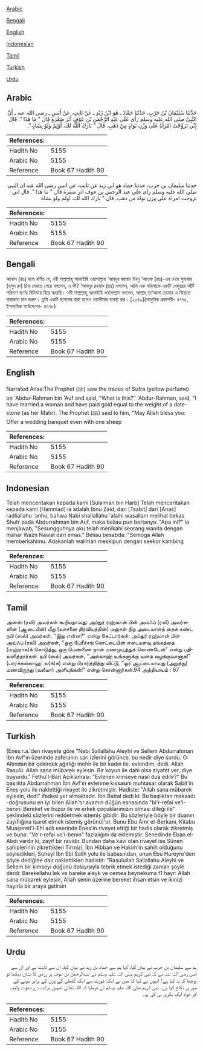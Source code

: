 [Arabic](#arabic)

[Bengali](#bengali)

[English](#english)

[Indonesian](#indonesian)

[Tamil](#tamil)

[Turkish](#turkish)

[Urdu](#urdu)

## Arabic


<div dir="rtl" lang="ar" style={{fontSize:'larger',backgroundColor:'#f8f9fa',padding:20}}>
حَدَّثَنَا سُلَيْمَانُ بْنُ حَرْبٍ، حَدَّثَنَا حَمَّادٌ ـ هُوَ ابْنُ زَيْدٍ ـ عَنْ ثَابِتٍ، عَنْ أَنَسٍ ـ رضى الله عنه ـ أَنَّ النَّبِيَّ صلى الله عليه وسلم رَأَى عَلَى عَبْدِ الرَّحْمَنِ بْنِ عَوْفٍ أَثَرَ صُفْرَةٍ قَالَ ‏"‏ مَا هَذَا ‏"‏‏.‏ قَالَ إِنِّي تَزَوَّجْتُ امْرَأَةً عَلَى وَزْنِ نَوَاةٍ مِنْ ذَهَبٍ‏.‏ قَالَ ‏"‏ بَارَكَ اللَّهُ لَكَ، أَوْلِمْ وَلَوْ بِشَاةٍ ‏"‏‏.‏
</div>
<div style={{backgroundColor:'#f8f9fa',padding:20, marginBottom: 10}}><table> <thead> <tr> <th>References:</th> <th></th> </tr> </thead> <tbody><tr><td>Hadith No</td><td>5155</td></tr><tr><td>Arabic No</td><td>5155</td></tr><tr><td>Reference</td><td>Book 67 Hadith 90</td></tr></tbody></table></div>


<div dir="rtl" lang="ar" style={{fontSize:'larger',backgroundColor:'#f8f9fa',padding:20}}>
حدثنا سليمان بن حرب، حدثنا حماد هو ابن زيد عن ثابت، عن انس رضى الله عنه ان النبي صلى الله عليه وسلم راى على عبد الرحمن بن عوف اثر صفرة قال " ما هذا ". قال اني تزوجت امراة على وزن نواة من ذهب. قال " بارك الله لك، اولم ولو بشاة
</div>
<div style={{backgroundColor:'#f8f9fa',padding:20, marginBottom: 10}}><table> <thead> <tr> <th>References:</th> <th></th> </tr> </thead> <tbody><tr><td>Hadith No</td><td>5155</td></tr><tr><td>Arabic No</td><td>5155</td></tr><tr><td>Reference</td><td>Book 67 Hadith 90</td></tr></tbody></table></div>

## Bengali


<div dir="ltr" lang="bn" style={{fontSize:'larger',backgroundColor:'#f8f9fa',padding:20}}>
আনাস (রাঃ) হতে বর্ণিত যে, নবী সাল্লাল্লাহু আলাইহি ওয়াসাল্লাম ‘আবদুর রহমান ইবনু ‘আওফ (রাঃ)-এর দেহে সুফরার (হলুদ রং) চিহ্ন দেখতে পেয়ে বললেন, এ কী? ‘আবদুর রহমান (রাঃ) বললেন, আমি এক মহিলাকে একটি খেজুরের আঁটি পরিমাণ স্বর্ণের বিনিময়ে বিয়ে করেছি। নবী সাল্লাল্লাহু আলাইহি ওয়াসাল্লাম বললেন, আল্লাহ্ তা‘আলা তোমার এ বিয়েতে বারাকাত দান করুন। তুমি একটি ছাগলের দ্বারা হলেও ওয়ালীমার ব্যবস্থা কর। [২০৪৯](আধুনিক প্রকাশনী- ৪৭৭৫, ইসলামিক ফাউন্ডেশন- ৪৭৭৮)
</div>
<div style={{backgroundColor:'#f8f9fa',padding:20, marginBottom: 10}}><table> <thead> <tr> <th>References:</th> <th></th> </tr> </thead> <tbody><tr><td>Hadith No</td><td>5155</td></tr><tr><td>Arabic No</td><td>5155</td></tr><tr><td>Reference</td><td>Book 67 Hadith 90</td></tr></tbody></table></div>

## English


<div dir="ltr" lang="en" style={{fontSize:'larger',backgroundColor:'#f8f9fa',padding:20}}>
Narrated Anas:The Prophet (ﷺ) saw the traces of Sufra (yellow perfume) on 'Abdur-Rahman bin 'Auf and said, "What is this?" 'Abdur-Rahman, said, "I have married a woman and have paid gold equal to the weight of a datestone (as her Mahr). The Prophet (ﷺ) said to him, "May Allah bless you: Offer a wedding banquet even with one sheep
</div>
<div style={{backgroundColor:'#f8f9fa',padding:20, marginBottom: 10}}><table> <thead> <tr> <th>References:</th> <th></th> </tr> </thead> <tbody><tr><td>Hadith No</td><td>5155</td></tr><tr><td>Arabic No</td><td>5155</td></tr><tr><td>Reference</td><td>Book 67 Hadith 90</td></tr></tbody></table></div>

## Indonesian


<div dir="ltr" lang="id" style={{fontSize:'larger',backgroundColor:'#f8f9fa',padding:20}}>
Telah menceritakan kepada kami [Sulaiman bin Harb] Telah menceritakan kepada kami [Hammad] ia adalah Ibnu Zaid, dari [Tsabit] dari [Anas] radliallahu 'anhu, bahwa Nabi shallallahu 'alaihi wasallam melihat bekas Shufr pada Abdurrahman bin Auf, maka beliau pun bertanya: "Apa ini?" ia menjawab, "Sesungguhnya aku telah menikahi seorang wanita dengan mahar Wazn Nawat dari emas." Beliau besabda: "Semoga Allah memberkahimu. Adakanlah walimah meskipun dengan seekor kambing
</div>
<div style={{backgroundColor:'#f8f9fa',padding:20, marginBottom: 10}}><table> <thead> <tr> <th>References:</th> <th></th> </tr> </thead> <tbody><tr><td>Hadith No</td><td>5155</td></tr><tr><td>Arabic No</td><td>5155</td></tr><tr><td>Reference</td><td>Book 67 Hadith 90</td></tr></tbody></table></div>

## Tamil


<div dir="ltr" lang="ta" style={{fontSize:'larger',backgroundColor:'#f8f9fa',padding:20}}>
அனஸ் (ரலி) அவர்கள் கூறியதாவது: அப்துர் ரஹ்மான் பின் அவ்ஃப் (ரலி) அவர்களின் (ஆடையின்) மீது (வாசனை திரவியத்தின்) மஞ்சள் நிற அடையாளத் தைக் கண்ட நபி (ஸல்) அவர்கள், ‘‘இது என்ன?” என்று கேட்டார்கள். அப்துர் ரஹ்மான் பின் அவ்ஃப் (ரலி) அவர்கள், ‘‘ஒரு பேரீச்சங் கொட்டையின் எடையளவு தங்கத்தை (மஹ்ராக)க் கொடுத்து, ஒரு பெண்ணை நான் மணமுடித்துக் கொண்டேன்” என்று பதிலளித்தார்கள். நபி (ஸல்) அவர்கள், ‘‘அல்லாஹ் உங்களுக்கு வளம் வழங்குவானாக!” (பாரக்கல்லாஹ’ ல(க்)க) என்று பிரார்த்தித்து விட்டு, ‘‘ஓர் ஆட்டையாவது (அறுத்து) மணவிருந்து (வலீமா) அளியுங்கள்!” என்று சொன்னார்கள்.94 அத்தியாயம் : 67
</div>
<div style={{backgroundColor:'#f8f9fa',padding:20, marginBottom: 10}}><table> <thead> <tr> <th>References:</th> <th></th> </tr> </thead> <tbody><tr><td>Hadith No</td><td>5155</td></tr><tr><td>Arabic No</td><td>5155</td></tr><tr><td>Reference</td><td>Book 67 Hadith 90</td></tr></tbody></table></div>

## Turkish


<div dir="ltr" lang="tr" style={{fontSize:'larger',backgroundColor:'#f8f9fa',padding:20}}>
(Enes r.a.'den rivayete göre "Nebi Sallallahu Aleyhi ve Sellem Abdurrahman İbn Avf'ın üzerinde zaferanın sarı izlerini görünce, bu nedir diye sordu. O: Altından bir çekirdek ağırlığı mehir ile bir kadın ile. evlendim, dedi. Allah Rasulü: Allah sana mübarek eylesin. Bir koyun ile dahi olsa ziyafet ver, diye buyurdu." Fethu'l-Bari Açıklaması: "Evlenen kimseye nasıl dua edilir?" Bu başlıkta Abdurrahman İbn Avf'ın evlenme kıssasını muhtasar olarak Sabit'in Enes yolu ile naklettiği rivayet ile zikretmiştir. Hadiste: "Allah sana mübarek eylesin, dedi" ifadesi yer almaktadır. İbn Battal dedi ki: Bu başlıktan maksadı -doğrusunu en iyi bilen Allah'tır avamın düğün esnasında "bi'r-refai ve'l-benın: Bereket ve huzur ile ve erkek çocuklarımızın olması dileği ile" şeklindeki sözlerini reddetmek istemiş gibidir. Bu sözleriyle böyle bir duanın zayıflığına işaret etmek istemiş görünü)'or. Bunu Ebu Amr el-Berkanı, Kitabu Muaşereti'l-Ehl adlı eserinde Enes'in rivayet ettiği bir hadis olarak zikretmiş ve buna: "Ve'r-refai ve'i-benın" fazlalığını da eklemiştir. Senedinde Eban el-Abdı vardır ki, zayıf bir ravidir. Bundan daha kavi olan rivayet ise Sünen sahiplerinin zikrettikleri Tirmizi, İbn Hibban ve Hakim'in sahih olduğunu söyledikleri, Suheyl İbn Ebi Salih yolu ile babasından, onun Ebu Hureyre'den şöyle dediğine dair naklettikleri hadistir: "Rasuluilah Sallallahu Aleyhi ve Sellem bir kimseyi düğünü dolayısıyla tebrik etmek istediği zaman şöyle derdi: Barekellahu lek ve bareke aleyk ve cemea beynekuma f1 hayr: Allah sana mübarek eylesin, Allah senin üzerine bereket ihsan etsin ve ikinizi hayırla bir araya getirsin
</div>
<div style={{backgroundColor:'#f8f9fa',padding:20, marginBottom: 10}}><table> <thead> <tr> <th>References:</th> <th></th> </tr> </thead> <tbody><tr><td>Hadith No</td><td>5155</td></tr><tr><td>Arabic No</td><td>5155</td></tr><tr><td>Reference</td><td>Book 67 Hadith 90</td></tr></tbody></table></div>

## Urdu


<div dir="rtl" lang="ur" style={{fontSize:'larger',backgroundColor:'#f8f9fa',padding:20}}>
ہم سے سلیمان بن حرب نے بیان کیا، کہا ہم سے حماد بن زید نے بیان کیا، ان سے ثابت نے اور ان سے انس رضی اللہ عنہ نے کہ نبی کریم صلی اللہ علیہ وسلم نے عبدالرحمٰن بن عوف پر زردی کا نشان دیکھا تو پوچھا کہ یہ کیا ہے؟ انہوں نے کہا کہ میں نے ایک عورت سے ایک گٹھلی کے وزن کے برابر سونے کے مہر پر نکاح کیا ہے۔ نبی کریم صلی اللہ علیہ وسلم نے فرمایا کہ اللہ تعالیٰ تمہیں برکت دے دعوت ولیمہ کر خواہ ایک بکری ہی کی ہو۔
</div>
<div style={{backgroundColor:'#f8f9fa',padding:20, marginBottom: 10}}><table> <thead> <tr> <th>References:</th> <th></th> </tr> </thead> <tbody><tr><td>Hadith No</td><td>5155</td></tr><tr><td>Arabic No</td><td>5155</td></tr><tr><td>Reference</td><td>Book 67 Hadith 90</td></tr></tbody></table></div>